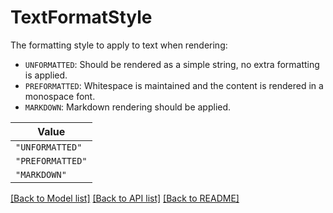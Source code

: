 # TextFormatStyle

The formatting style to apply to text when rendering:
  * `UNFORMATTED`: Should be rendered as a simple string, no extra formatting is applied.
  * `PREFORMATTED`: Whitespace is maintained and the content is rendered in a monospace font.
  * `MARKDOWN`: Markdown rendering should be applied.


| **Value** |
| --------- |
| `"UNFORMATTED"` |
| `"PREFORMATTED"` |
| `"MARKDOWN"` |


[[Back to Model list]](../../../../README.md#models-v1-link) [[Back to API list]](../../../../README.md#apis-v1-link) [[Back to README]](../../../../README.md)
